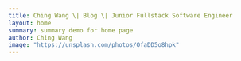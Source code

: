 ```yaml
---
title: Ching Wang \| Blog \| Junior Fullstack Software Engineer
layout: home
summary: summary demo for home page
author: Ching Wang
image: "https://unsplash.com/photos/OfaDD5o8hpk"
---
```


